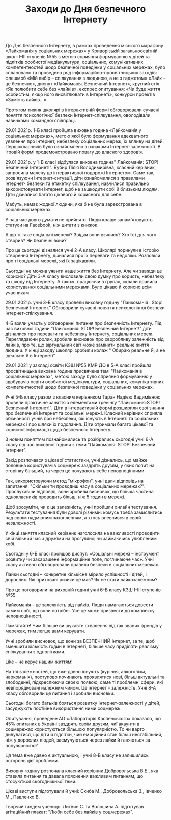 ﻿---
title: Заходи до Дня безпечного Інтернету
---

До Дня безпечного Інтернету, в рамках проведення міського марафону «Лайкоманія у соціальних мережах» у Криворізькій загальноосвітній школі I-III ступенів №55 з метою сприяння формуванню у дітей та підлітків особистої медіакультури, соціальних, комунікативних компетентностей щодо безпечної поведінки у соціальних мережах, було сплановано та проведено ряд інформаційно-просвітницьких заходів: флешмоб «Мій вибір – спілкування з людиною, а не з гаджетом» «Лайк – це безпечно», диспут  «Лайкоманія. Безпечний Інтернет», круглий стіл  «Як полюбити себе без «лайків», експрес опитування: «Чи буде життя особистим, якщо його висвітлювати в Інтернеті», конкурси проектів «Замість лайків…».

Протягом тижня школярі в інтерактивній формі обговорювали сучасні поняття психологічної безпеки Інтернет-спілкування, оволодівали навичками командної співпраці.

<slideshow></slideshow>

29.01.2021р. 1-Б класі пройшла виховна година «Лайкоманія у соціальних мережах», метою якої було формування адекватного уявлення про Інтернет, небезпеку соціальних мереж, їх впливу на дітей. Першокласників було  ознайомлено з ознаками Інтернет-залежності. В ігровій формі продемонстровано  повагу до власного здоров’я.

<slideshow id="*1b"></slideshow>

29.01.2021р. у 1-В класі відбулася виховна година" Лайкоманія: STOP!  Безпечний Інтернет!". Бубир Лілія Володимирівна, класний керівник, запросила малечу до інтерактивної подорожі Інтернетом. Саме так, розв'язуючи Інтернет-ситуації, діти ознайомилися з правилами Інтернет- безпеки та етикетку спілкування, навчилися правильно використовувати Інтернет, щоб не зашкодити собі й близьким людям. Діти дізналися багато цікавого й корисного для себе.

<slideshow id="*1v"></slideshow>

Мабуть, немає жодної людини, яка б не була зареєстрована в соціальних мережах.

У наш час довго думати не прийнято. Люди краще запам'ятовують статуси на Facebook, ніж цитати з книжок.

А що ж таке соціальні мережі? Звідки вони взялися? Хто їх і для чого створив? Чи безпечні вони?

Про це сьогодні дізналися учні 2-А класу. Школярі поринули в історію створення Інтернету, дізналися про їх переваги та недоліки. Розповіли про ті соціальні мережі, які  їх зацікавили.

<slideshow id="*2a"></slideshow>

<slideshow id="*2b"></slideshow>

Сьогодні не можна уявити наше життя без Інтернету.  Але чи завжди це корисно? Діти 3-А класу  висловили свою думку про користь,  небезпеку та шкоду від Інтернету. А також,  працюючи в групах,  склали правила користування соціальними мережами. Було цікаво й корисно всім учасникам.

<slideshow id="*3a"></slideshow>

29.01.2021р. учні 3-Б класу провели виховну годину "Лайкоманія : Stop! Безпечний Інтернет." Обговорили сучасні поняття психологічної безпеки Інтернет-спілкування.

<slideshow id="*3b"></slideshow>

<slideshow id="*4a"></slideshow>

4-Б взяли участь у обговоренні питання про безпечність Інтернету. Під час виховної години "Лайкоманія: STOP!  Безпечний Інтернет!" діти дізналися про переваги та небезпеку Інтернету, соціальних мереж. Переглядаючи ролик, зробили висновок про хворобливу залежність від лайків, про те, що віртуальний світ може замінити реальне життя людини. У кінці заходу школярі зробили колаж " Обираю реальне Я, а не  ідеальне Я в Інтернеті"

<slideshow id="*4b"></slideshow>

29.01.2021 у закладі освіти КЗШ №55 КМР ДО в 5-А класі пройшла просвітницька виховна година присвячена темі "Лайкоманія в соціальних мережах", метою заходу було сприяння формуванню у здобувачів освіти особистої медіокультури, соціальних, комунікативних компетентностей щодо безпечної поведінки у соціальних мережах.

<slideshow id="*5a"></slideshow>

Учні 5-Б класу разом з класним керівником Таран Надією Вадимівною провели практичне заняття з елементами тренінгу "Лайкоманія:STOP! Безпечний Інтернет!". Діти в інтерактивній формі розширили свої знання про безпечний Інтернет та соціальні мережі. Класний керівник сприяла обізнаності  учнів про небезпеки, які існують в Інтернеті та соціальних мережах і про шляхи їх подолання. Діти отримали багато цікавої та корисної інформації щодо безпечного Інтернету.

<slideshow id="*5b"></slideshow>

З новим поняттям познайомились та розібрались сьогодні учні 6-А класу під час виховної години з теми "Лайкоманія: STOP! Безпечний Інтернет".

Захід розпочався з цікавої статистики, учні дізнались, що майже половина користувачів соцмереж заздрять друзям, у яких попит на сторінку більший, та через це почувають себе неповноцінними.

Так, використовуючи метод "мікрофон", учні дали відповідь на запитання:  "Скільки ти проводиш часу в соціальних мережах?". Прослухавши відповіді, вони зробили висновок, що більша частина однокласників проводить більш, ніж 5 годин в мережі. 

Щоб зрозуміти, чи є це залежність, учні пройшли онлайн тестування. Результати тестування були доволі різними: комусь треба замислитись над своїм надмірним захопленням, а хтось впевнився в своїй незалежності.

У кінці заняття класний керівник наголосила на важливості проводити свій вільний час з друзями на прогулянці чи займаючись улюбленим хобі.

<slideshow id="*6a"></slideshow>

Сьогодні у 6-Б класі пройшов диспут: «Соціальні мережі – інструмент розвитку чи захаращене інформаційне поле, поглинаюче час». Учні класу активно обговорювали правила безпеки в соціальних мережах.

<slideshow id="*6b"></slideshow>

Лайки сьогодні – конкретне кількісне мірило успішності і дітей, і дорослих. Які приховані ризики це має? Як не стати лайкозалежним?

Про це поговорили на виховній годині учні 6-В класу КЗШ І-ІІІ ступенів №55.

Лайкоманія – це залежність від лайків. Люди намагаються довести самим собі, що вони потрібні. Усе це може призвести до комплексу неповноцінності.

Пам’ятайте! Чим більше ви шукаєте схвалення від так званих френдів у мережах, тим легше вами керувати.

Учні зробили висновок, що вони за БЕЗПЕЧНИЙ Інтернет, за те, щоб зменшити кількість годин в Інтернеті, більше часу приділяти реалізму спілкування з однолітками.

Like – не керує нашим життям!

<slideshow id="*6v"></slideshow>

<slideshow id="*7a"></slideshow>

<slideshow id="*7b"></slideshow>

На тлі залежностей, що вже давно існують (куріння, алкоголізм, наркоманія), поступово починають проявлятися нові,  більш актуальні та злободенні, підкреслюючи своєю появою, саме ті проблемні сфери, які невпорядковані належним чином. Це інтернет - залежність. Учні 8-А класу обговорили це питання і зробили висновки.

<slideshow id="*8a"></slideshow>

Сьогодні богато батьків бояться розвитку Інтернет-залежності у дітей, засуджують постійне використання ними соцмереж.

Опитування, проведене АО «Лабораторія Каспенського» показало, що 45% опитаних в Україні заздрять своїм друзям, чиї акаунти в соцмережах користуються більшою популярністю. То чи варто дивуватися, що діти й підлітки, чий емоційний стан більш нестабільний, ніж у дорослих людей, засмучуються через лайки й ганяються за популярністю? 

Ця тема вже давно є актуальною, і учні 8-Б класу не залишились осторонь цієї проблеми.

Виховну годину розпочала класний керівник Добровольська В.Е., яка ставила питання та давала пояснення важливим питанням, що стосуються сьогоднішньої теми.

Цікаві виступи підготували й учні: Скиба М., Добровольська З.,  Івченко М., Павленко В.

Творчий тандем учениць: Литвин С. та Волошина А. підготував агітаційний плакат: "Люби себе без лайків у соцмережах".

<slideshow id="*8b"></slideshow>

<slideshow id="*9a"></slideshow>

<slideshow id="*11a"></slideshow>